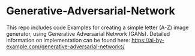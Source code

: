 # Generative-Adversarial-Network

This repo includes code Examples for creating a simple letter (A-Z) image generator, using Generative Adversarial Network (GANs).
Detailed information on implementation can be found here: https://ai-by-example.com/generative-adversarial-networks/
